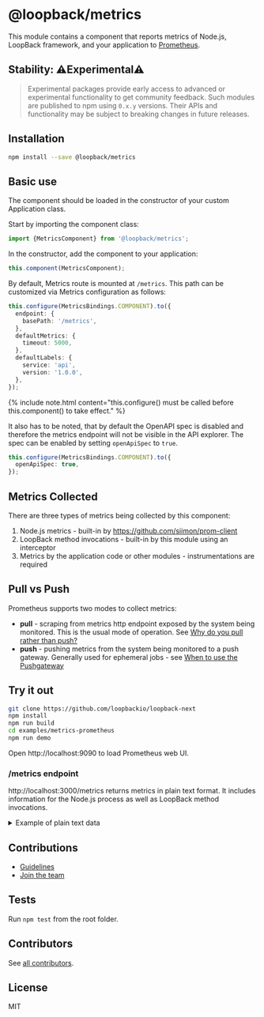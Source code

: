 # @loopback/metrics

This module contains a component that reports metrics of Node.js, LoopBack
framework, and your application to [Prometheus](https://prometheus.io/).

## Stability: ⚠️Experimental⚠️

> Experimental packages provide early access to advanced or experimental
> functionality to get community feedback. Such modules are published to npm
> using `0.x.y` versions. Their APIs and functionality may be subject to
> breaking changes in future releases.

## Installation

```sh
npm install --save @loopback/metrics
```

## Basic use

The component should be loaded in the constructor of your custom Application
class.

Start by importing the component class:

```ts
import {MetricsComponent} from '@loopback/metrics';
```

In the constructor, add the component to your application:

```ts
this.component(MetricsComponent);
```

By default, Metrics route is mounted at `/metrics`. This path can be customized
via Metrics configuration as follows:

```ts
this.configure(MetricsBindings.COMPONENT).to({
  endpoint: {
    basePath: '/metrics',
  },
  defaultMetrics: {
    timeout: 5000,
  },
  defaultLabels: {
    service: 'api',
    version: '1.0.0',
  },
});
```

{% include note.html content="this.configure() must be called before
this.component() to take effect." %}

It also has to be noted, that by default the OpenAPI spec is disabled and
therefore the metrics endpoint will not be visible in the API explorer. The spec
can be enabled by setting `openApiSpec` to `true`.

```ts
this.configure(MetricsBindings.COMPONENT).to({
  openApiSpec: true,
});
```

## Metrics Collected

There are three types of metrics being collected by this component:

1. Node.js metrics - built-in by https://github.com/siimon/prom-client
2. LoopBack method invocations - built-in by this module using an interceptor
3. Metrics by the application code or other modules - instrumentations are
   required

## Pull vs Push

Prometheus supports two modes to collect metrics:

- **pull** - scraping from metrics http endpoint exposed by the system being
  monitored. This is the usual mode of operation. See
  [Why do you pull rather than push?](https://prometheus.io/docs/introduction/faq/#why-do-you-pull-rather-than-push)
- **push** - pushing metrics from the system being monitored to a push gateway.
  Generally used for ephemeral jobs - see
  [When to use the Pushgateway](https://prometheus.io/docs/practices/pushing/)

## Try it out

```sh
git clone https://github.com/loopbackio/loopback-next
npm install
npm run build
cd examples/metrics-prometheus
npm run demo
```

Open http://localhost:9090 to load Prometheus web UI.

### /metrics endpoint

http://localhost:3000/metrics returns metrics in plain text format. It includes
information for the Node.js process as well as LoopBack method invocations.

<details>
<summary markdown="span">Example of plain text data</summary>
<pre>
# HELP process_cpu_user_seconds_total Total user CPU time spent in seconds.
# TYPE process_cpu_user_seconds_total counter
process_cpu_user_seconds_total 0.132181 1564508354524
# HELP process_cpu_system_seconds_total Total system CPU time spent in seconds.
# TYPE process_cpu_system_seconds_total counter
process_cpu_system_seconds_total 0.023608999999999998 1564508354524
# HELP process_cpu_seconds_total Total user and system CPU time spent in seconds.
# TYPE process_cpu_seconds_total counter
process_cpu_seconds_total 0.15578999999999998 1564508354524
# HELP process_start_time_seconds Start time of the process since unix epoch in seconds.
# TYPE process_start_time_seconds gauge
process_start_time_seconds 1564508343
# HELP process_resident_memory_bytes Resident memory size in bytes.
# TYPE process_resident_memory_bytes gauge
process_resident_memory_bytes 61800448 1564508354524
# HELP nodejs_eventloop_lag_seconds Lag of event loop in seconds.
# TYPE nodejs_eventloop_lag_seconds gauge
nodejs_eventloop_lag_seconds 0.002172946 1564508354526
# HELP nodejs_active_handles Number of active libuv handles grouped by handle type. Every handle type is C++ class name.
# TYPE nodejs_active_handles gauge
nodejs_active_handles{type="WriteStream"} 2 1564508354524
nodejs_active_handles{type="Server"} 1 1564508354524
nodejs_active_handles{type="Socket"} 2 1564508354524
# HELP nodejs_active_handles_total Total number of active handles.
# TYPE nodejs_active_handles_total gauge
nodejs_active_handles_total 5 1564508354526
# HELP nodejs_active_requests Number of active libuv requests grouped by request type. Every request type is C++ class name.
# TYPE nodejs_active_requests gauge
# HELP nodejs_active_requests_total Total number of active requests.
# TYPE nodejs_active_requests_total gauge
nodejs_active_requests_total 0 1564508354526
# HELP nodejs_heap_size_total_bytes Process heap size from node.js in bytes.
# TYPE nodejs_heap_size_total_bytes gauge
nodejs_heap_size_total_bytes 27545600 1564508354526
# HELP nodejs_heap_size_used_bytes Process heap size used from node.js in bytes.
# TYPE nodejs_heap_size_used_bytes gauge
nodejs_heap_size_used_bytes 23788272 1564508354526
# HELP nodejs_external_memory_bytes Nodejs external memory size in bytes.
# TYPE nodejs_external_memory_bytes gauge
nodejs_external_memory_bytes 1234918 1564508354526
# HELP nodejs_heap_space_size_total_bytes Process heap space size total from node.js in bytes.
# TYPE nodejs_heap_space_size_total_bytes gauge
nodejs_heap_space_size_total_bytes{space="read_only"} 524288 1564508354526
nodejs_heap_space_size_total_bytes{space="new"} 1048576 1564508354526
nodejs_heap_space_size_total_bytes{space="old"} 16900096 1564508354526
nodejs_heap_space_size_total_bytes{space="code"} 688128 1564508354526
nodejs_heap_space_size_total_bytes{space="map"} 1576960 1564508354526
nodejs_heap_space_size_total_bytes{space="large_object"} 6758400 1564508354526
nodejs_heap_space_size_total_bytes{space="code_large_object"} 49152 1564508354526
nodejs_heap_space_size_total_bytes{space="new_large_object"} 0 1564508354526
# HELP nodejs_heap_space_size_used_bytes Process heap space size used from node.js in bytes.
# TYPE nodejs_heap_space_size_used_bytes gauge
nodejs_heap_space_size_used_bytes{space="read_only"} 31712 1564508354526
nodejs_heap_space_size_used_bytes{space="new"} 9584 1564508354526
nodejs_heap_space_size_used_bytes{space="old"} 15723128 1564508354526
nodejs_heap_space_size_used_bytes{space="code"} 377600 1564508354526
nodejs_heap_space_size_used_bytes{space="map"} 918480 1564508354526
nodejs_heap_space_size_used_bytes{space="large_object"} 6726408 1564508354526
nodejs_heap_space_size_used_bytes{space="code_large_object"} 3456 1564508354526
nodejs_heap_space_size_used_bytes{space="new_large_object"} 0 1564508354526
# HELP nodejs_heap_space_size_available_bytes Process heap space size available from node.js in bytes.
# TYPE nodejs_heap_space_size_available_bytes gauge
nodejs_heap_space_size_available_bytes{space="read_only"} 492264 1564508354526
nodejs_heap_space_size_available_bytes{space="new"} 1038368 1564508354526
nodejs_heap_space_size_available_bytes{space="old"} 1105240 1564508354526
nodejs_heap_space_size_available_bytes{space="code"} 285952 1564508354526
nodejs_heap_space_size_available_bytes{space="map"} 657072 1564508354526
nodejs_heap_space_size_available_bytes{space="large_object"} 0 1564508354526
nodejs_heap_space_size_available_bytes{space="code_large_object"} 0 1564508354526
nodejs_heap_space_size_available_bytes{space="new_large_object"} 1047952 1564508354526
# HELP nodejs_version_info Node.js version info.
# TYPE nodejs_version_info gauge
nodejs_version_info{version="v12.4.0",major="12",minor="4",patch="0"} 1
# HELP loopback_invocation_duration_seconds method invocation
# TYPE loopback_invocation_duration_seconds gauge
loopback_invocation_duration_seconds{targetName="MockController.prototype.success",method="GET",path="/success",statusCode="204"} 0.0002056
# HELP loopback_invocation_duration_histogram method invocation histogram
# TYPE loopback_invocation_duration_histogram histogram
loopback_invocation_duration_histogram_bucket{le="0.005",targetName="MockController.prototype.success",method="GET",path="/success",statusCode="204"} 1
loopback_invocation_duration_histogram_bucket{le="0.01",targetName="MockController.prototype.success",method="GET",path="/success",statusCode="204"} 1
loopback_invocation_duration_histogram_bucket{le="0.025",targetName="MockController.prototype.success",method="GET",path="/success",statusCode="204"} 1
loopback_invocation_duration_histogram_bucket{le="0.05",targetName="MockController.prototype.success",method="GET",path="/success",statusCode="204"} 1
loopback_invocation_duration_histogram_bucket{le="0.1",targetName="MockController.prototype.success",method="GET",path="/success",statusCode="204"} 1
loopback_invocation_duration_histogram_bucket{le="0.25",targetName="MockController.prototype.success",method="GET",path="/success",statusCode="204"} 1
loopback_invocation_duration_histogram_bucket{le="0.5",targetName="MockController.prototype.success",method="GET",path="/success",statusCode="204"} 1
loopback_invocation_duration_histogram_bucket{le="1",targetName="MockController.prototype.success",method="GET",path="/success",statusCode="204"} 1
loopback_invocation_duration_histogram_bucket{le="2.5",targetName="MockController.prototype.success",method="GET",path="/success",statusCode="204"} 1
loopback_invocation_duration_histogram_bucket{le="5",targetName="MockController.prototype.success",method="GET",path="/success",statusCode="204"} 1
loopback_invocation_duration_histogram_bucket{le="10",targetName="MockController.prototype.success",method="GET",path="/success",statusCode="204"} 1
loopback_invocation_duration_histogram_bucket{le="+Inf",targetName="MockController.prototype.success",method="GET",path="/success",statusCode="204"} 1
loopback_invocation_duration_histogram_sum{targetName="MockController.prototype.success",method="GET",path="/success",statusCode="204"} 0.0002112
loopback_invocation_duration_histogram_count{targetName="MockController.prototype.success",method="GET",path="/success",statusCode="204"} 1
# HELP loopback_invocation_total method invocation count
# TYPE loopback_invocation_total counter
loopback_invocation_total{targetName="MockController.prototype.success",method="GET",path="/success",statusCode="204"} 1
# HELP loopback_invocation_duration_summary method invocation summary
# TYPE loopback_invocation_duration_summary summary
loopback_invocation_duration_summary{quantile="0.01",targetName="MockController.prototype.success",method="GET",path="/success",statusCode="204"} 0.0002363
loopback_invocation_duration_summary{quantile="0.05",targetName="MockController.prototype.success",method="GET",path="/success",statusCode="204"} 0.0002363
loopback_invocation_duration_summary{quantile="0.5",targetName="MockController.prototype.success",method="GET",path="/success",statusCode="204"} 0.0002363
loopback_invocation_duration_summary{quantile="0.9",targetName="MockController.prototype.success",method="GET",path="/success",statusCode="204"} 0.0002363
loopback_invocation_duration_summary{quantile="0.95",targetName="MockController.prototype.success",method="GET",path="/success",statusCode="204"} 0.0002363
loopback_invocation_duration_summary{quantile="0.99",targetName="MockController.prototype.success",method="GET",path="/success",statusCode="204"} 0.0002363
loopback_invocation_duration_summary{quantile="0.999",targetName="MockController.prototype.success",method="GET",path="/success",statusCode="204"} 0.0002363
loopback_invocation_duration_summary_sum{targetName="MockController.prototype.success",method="GET",path="/success",statusCode="204"} 0.0002363
loopback_invocation_duration_summary_count{targetName="MockController.prototype.success",method="GET",path="/success",statusCode="204"} 1
</pre>

</details>

## Contributions

- [Guidelines](https://github.com/loopbackio/loopback-next/blob/master/docs/CONTRIBUTING.md)
- [Join the team](https://github.com/loopbackio/loopback-next/issues/110)

## Tests

Run `npm test` from the root folder.

## Contributors

See
[all contributors](https://github.com/loopbackio/loopback-next/graphs/contributors).

## License

MIT
